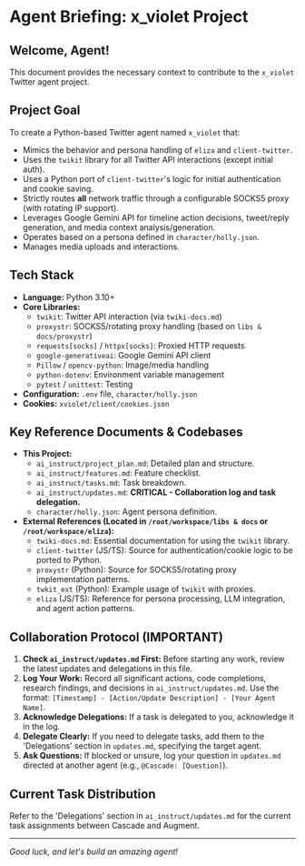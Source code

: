 # Agent Briefing: x_violet Project

## Welcome, Agent!

This document provides the necessary context to contribute to the `x_violet` Twitter agent project.

## Project Goal

To create a Python-based Twitter agent named `x_violet` that:
- Mimics the behavior and persona handling of `eliza` and `client-twitter`.
- Uses the `twikit` library for all Twitter API interactions (except initial auth).
- Uses a Python port of `client-twitter`'s logic for initial authentication and cookie saving.
- Strictly routes **all** network traffic through a configurable SOCKS5 proxy (with rotating IP support).
- Leverages Google Gemini API for timeline action decisions, tweet/reply generation, and media context analysis/generation.
- Operates based on a persona defined in `character/holly.json`.
- Manages media uploads and interactions.

## Tech Stack

- **Language:** Python 3.10+
- **Core Libraries:**
    - `twikit`: Twitter API interaction (via `twiki-docs.md`)
    - `proxystr`: SOCKS5/rotating proxy handling (based on `libs & docs/proxystr`)
    - `requests[socks]` / `httpx[socks]`: Proxied HTTP requests
    - `google-generativeai`: Google Gemini API client
    - `Pillow` / `opencv-python`: Image/media handling
    - `python-dotenv`: Environment variable management
    - `pytest` / `unittest`: Testing
- **Configuration:** `.env` file, `character/holly.json`
- **Cookies:** `xviolet/client/cookies.json`

## Key Reference Documents & Codebases

*   **This Project:**
    *   `ai_instruct/project_plan.md`: Detailed plan and structure.
    *   `ai_instruct/features.md`: Feature checklist.
    *   `ai_instruct/tasks.md`: Task breakdown.
    *   `ai_instruct/updates.md`: **CRITICAL - Collaboration log and task delegation.**
    *   `character/holly.json`: Agent persona definition.
*   **External References (Located in `/root/workspace/libs & docs` or `/root/workspace/eliza`):**
    *   `twiki-docs.md`: Essential documentation for using the `twikit` library.
    *   `client-twitter` (JS/TS): Source for authentication/cookie logic to be ported to Python.
    *   `proxystr` (Python): Source for SOCKS5/rotating proxy implementation patterns.
    *   `twkit_ext` (Python): Example usage of `twikit` with proxies.
    *   `eliza` (JS/TS): Reference for persona processing, LLM integration, and agent action patterns.

## Collaboration Protocol (IMPORTANT)

1.  **Check `ai_instruct/updates.md` First:** Before starting any work, review the latest updates and delegations in this file.
2.  **Log Your Work:** Record all significant actions, code completions, research findings, and decisions in `ai_instruct/updates.md`. Use the format: `[Timestamp] - [Action/Update Description] - [Your Agent Name]`.
3.  **Acknowledge Delegations:** If a task is delegated to you, acknowledge it in the log.
4.  **Delegate Clearly:** If you need to delegate tasks, add them to the 'Delegations' section in `updates.md`, specifying the target agent.
5.  **Ask Questions:** If blocked or unsure, log your question in `updates.md` directed at another agent (e.g., `@Cascade: [Question]`).

## Current Task Distribution

Refer to the 'Delegations' section in `ai_instruct/updates.md` for the current task assignments between Cascade and Augment.

---

*Good luck, and let's build an amazing agent!*
